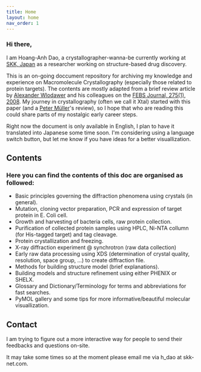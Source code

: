 ```yaml
---
title: Home
layout: home
nav_order: 1
---
```


### Hi there,

I am Hoang-Anh Dao, a crystallographer-wanna-be currently working at [SKK, Japan] as a researcher working on structure-based drug discovery.

This is an on-going doccument repository for archiving my knowledge and experience on Macromolecule Crystallography (especially those related to protein targets).
The contents are mostly adapted from a brief review article by [Alexander Wlodawer](https://ccr.cancer.gov/staff-directory/alexander-wlodawer) and his colleagues on the [FEBS Journal, 275(1), 2008](https://febs.onlinelibrary.wiley.com/doi/epdf/10.1111/j.1742-4658.2007.06178.x). 
My journey in crystallography (often we call it Xtal) started with this paper (and a [Peter Müller](https://web.mit.edu/x-ray/pmueller/pmueller.html)'s review), so I hope that who are reading this could share parts of my nostalgic early career steps.

Right now the document is only available in English, I plan to have it translated into Japanese some time soon. 
I'm considering using a language switch button, but let me know if you have ideas for a better visuallization.


## Contents
### Here you can find the contents of this doc are organised as followed:
- Basic principles governing the diffraction phenomena using crystals (in general).
- Mutation, cloning vector preparation, PCR and expression of target protein in E. Coli cell.
- Growth and harvesting of bacteria cells, raw protein collection.
- Purification of collected protein samples using HPLC, Ni-NTA collumn (for His-tagged target) and tag cleavage.
- Protein crystallization and freezing.
- X-ray diffraction experiment @ synchrotron (raw data collection)
- Early raw data processing using XDS (determination of crystal quality, resolution, space group, ...) to create diffraction file.
- Methods for building structure model (brief explanations).
- Building models and structure refinement using either PHENIX or SHELX.
- Glossary and Dictionary/Terminology for terms and abbreviations for fast searches.
- PyMOL gallery and some tips for more informative/beautiful molecular visuallization.

[SKK, Japan]: https://www.skk-net.com/

## Contact
I am trying to figure out a more interactive way for people to send their feedbacks and questions on-site.

It may take some times so at the moment please email me via h_dao at skk-net.com.
